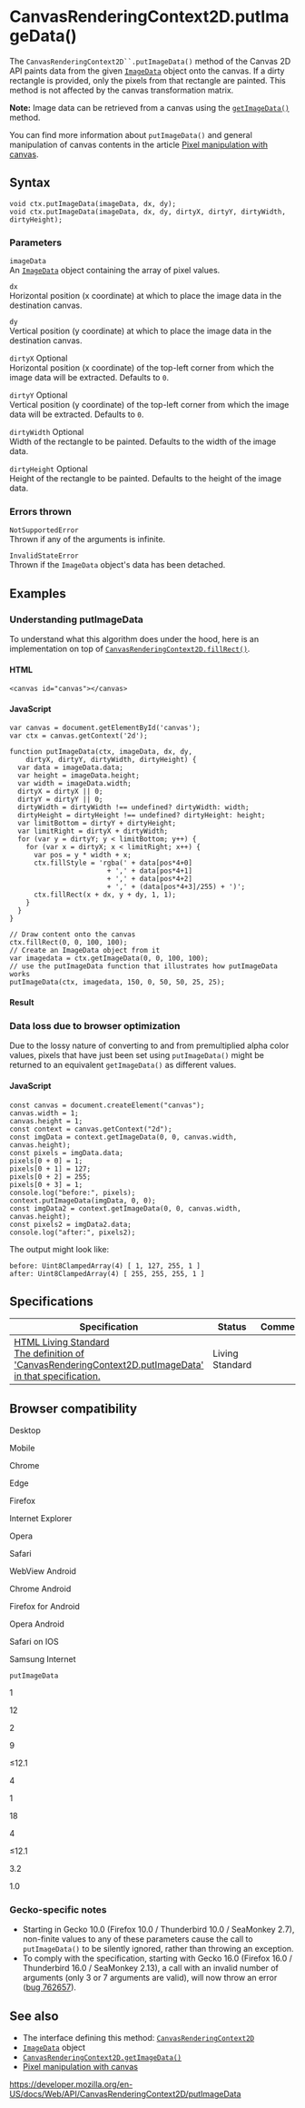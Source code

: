 # CanvasRenderingContext2D.putImageData()

The ` CanvasRenderingContext2D``.putImageData() ` method of the Canvas 2D API paints data from the given [`ImageData`](../imagedata) object onto the canvas. If a dirty rectangle is provided, only the pixels from that rectangle are painted. This method is not affected by the canvas transformation matrix.

**Note:** Image data can be retrieved from a canvas using the [`getImageData()`](getimagedata) method.

You can find more information about `putImageData()` and general manipulation of canvas contents in the article [Pixel manipulation with canvas](../canvas_api/tutorial/pixel_manipulation_with_canvas).

## Syntax

    void ctx.putImageData(imageData, dx, dy);
    void ctx.putImageData(imageData, dx, dy, dirtyX, dirtyY, dirtyWidth, dirtyHeight);

### Parameters

`imageData`  
An [`ImageData`](../imagedata) object containing the array of pixel values.

`dx`  
Horizontal position (x coordinate) at which to place the image data in the destination canvas.

`dy`  
Vertical position (y coordinate) at which to place the image data in the destination canvas.

`dirtyX` <span class="badge inline optional">Optional</span>  
Horizontal position (x coordinate) of the top-left corner from which the image data will be extracted. Defaults to `0`.

`dirtyY` <span class="badge inline optional">Optional</span>  
Vertical position (y coordinate) of the top-left corner from which the image data will be extracted. Defaults to `0`.

`dirtyWidth` <span class="badge inline optional">Optional</span>  
Width of the rectangle to be painted. Defaults to the width of the image data.

`dirtyHeight` <span class="badge inline optional">Optional</span>  
Height of the rectangle to be painted. Defaults to the height of the image data.

### Errors thrown

`NotSupportedError`  
Thrown if any of the arguments is infinite.

`InvalidStateError`  
Thrown if the `ImageData` object's data has been detached.

## Examples

### Understanding putImageData

To understand what this algorithm does under the hood, here is an implementation on top of [`CanvasRenderingContext2D.fillRect()`](fillrect).

#### HTML

    <canvas id="canvas"></canvas>

#### JavaScript

    var canvas = document.getElementById('canvas');
    var ctx = canvas.getContext('2d');

    function putImageData(ctx, imageData, dx, dy,
        dirtyX, dirtyY, dirtyWidth, dirtyHeight) {
      var data = imageData.data;
      var height = imageData.height;
      var width = imageData.width;
      dirtyX = dirtyX || 0;
      dirtyY = dirtyY || 0;
      dirtyWidth = dirtyWidth !== undefined? dirtyWidth: width;
      dirtyHeight = dirtyHeight !== undefined? dirtyHeight: height;
      var limitBottom = dirtyY + dirtyHeight;
      var limitRight = dirtyX + dirtyWidth;
      for (var y = dirtyY; y < limitBottom; y++) {
        for (var x = dirtyX; x < limitRight; x++) {
          var pos = y * width + x;
          ctx.fillStyle = 'rgba(' + data[pos*4+0]
                            + ',' + data[pos*4+1]
                            + ',' + data[pos*4+2]
                            + ',' + (data[pos*4+3]/255) + ')';
          ctx.fillRect(x + dx, y + dy, 1, 1);
        }
      }
    }

    // Draw content onto the canvas
    ctx.fillRect(0, 0, 100, 100);
    // Create an ImageData object from it
    var imagedata = ctx.getImageData(0, 0, 100, 100);
    // use the putImageData function that illustrates how putImageData works
    putImageData(ctx, imagedata, 150, 0, 50, 50, 25, 25);

#### Result

### Data loss due to browser optimization

Due to the lossy nature of converting to and from premultiplied alpha color values, pixels that have just been set using `putImageData()` might be returned to an equivalent `getImageData()` as different values.

#### JavaScript

    const canvas = document.createElement("canvas");
    canvas.width = 1;
    canvas.height = 1;
    const context = canvas.getContext("2d");
    const imgData = context.getImageData(0, 0, canvas.width, canvas.height);
    const pixels = imgData.data;
    pixels[0 + 0] = 1;
    pixels[0 + 1] = 127;
    pixels[0 + 2] = 255;
    pixels[0 + 3] = 1;
    console.log("before:", pixels);
    context.putImageData(imgData, 0, 0);
    const imgData2 = context.getImageData(0, 0, canvas.width, canvas.height);
    const pixels2 = imgData2.data;
    console.log("after:", pixels2);

The output might look like:

    before: Uint8ClampedArray(4) [ 1, 127, 255, 1 ]
    after: Uint8ClampedArray(4) [ 255, 255, 255, 1 ]

## Specifications

<table><thead><tr class="header"><th>Specification</th><th>Status</th><th>Comment</th></tr></thead><tbody><tr class="odd"><td><a href="https://html.spec.whatwg.org/multipage/scripting.html#dom-context-2d-putimagedata">HTML Living Standard<br />
<span class="small">The definition of 'CanvasRenderingContext2D.putImageData' in that specification.</span></a></td><td><span class="spec-living">Living Standard</span></td><td></td></tr></tbody></table>

## Browser compatibility

Desktop

Mobile

Chrome

Edge

Firefox

Internet Explorer

Opera

Safari

WebView Android

Chrome Android

Firefox for Android

Opera Android

Safari on IOS

Samsung Internet

`putImageData`

1

12

2

9

≤12.1

4

1

18

4

≤12.1

3.2

1.0

### Gecko-specific notes

- Starting in Gecko 10.0 (Firefox 10.0 / Thunderbird 10.0 / SeaMonkey 2.7), non-finite values to any of these parameters cause the call to `putImageData()` to be silently ignored, rather than throwing an exception.
- To comply with the specification, starting with Gecko 16.0 (Firefox 16.0 / Thunderbird 16.0 / SeaMonkey 2.13), a call with an invalid number of arguments (only 3 or 7 arguments are valid), will now throw an error ([bug 762657](https://bugzilla.mozilla.org/show_bug.cgi?id=762657)).

## See also

- The interface defining this method: [`CanvasRenderingContext2D`](../canvasrenderingcontext2d)
- [`ImageData`](../imagedata) object
- [`CanvasRenderingContext2D.getImageData()`](getimagedata)
- [Pixel manipulation with canvas](../canvas_api/tutorial/pixel_manipulation_with_canvas)

<a href="https://developer.mozilla.org/en-US/docs/Web/API/CanvasRenderingContext2D/putImageData" class="_attribution-link">https://developer.mozilla.org/en-US/docs/Web/API/CanvasRenderingContext2D/putImageData</a>
